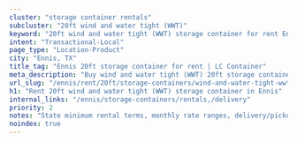 ```yaml
---
cluster: "storage container rentals"
subcluster: "20ft wind and water tight (WWT)"
keyword: "20ft wind and water tight (WWT) storage container for rent Ennis, TX"
intent: "Transactional-Local"
page_type: "Location-Product"
city: "Ennis, TX"
title_tag: "Ennis 20ft storage container for rent | LC Container"
meta_description: "Buy wind and water tight (WWT) 20ft storage container rent with local delivery in Ennis, TX. LC Container — local Since 2003. Request a fast quote today."
url_slug: "/ennis/rent/20ft/storage-containers/wind-and-water-tight-wwt"
h1: "Rent 20ft wind and water tight (WWT) storage container in Ennis"
internal_links: "/ennis/storage-containers/rentals,/delivery"
priority: 2
notes: "State minimum rental terms, monthly rate ranges, delivery/pickup fees, service area."
noindex: true
---
```


<!-- TODO: Add unique city/inventory copy, images, and internal links here. -->
